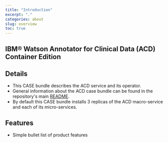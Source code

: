 ```yaml
---
title: "Introduction"
excerpt: "."
categories: about
slug: overview
toc: true
---
```

## IBM&reg; Watson Annotator for Clinical Data (ACD) Container Edition

## Details

- This CASE bundle describes the ACD service and its operator.
- General information about the ACD case bundle can be found in the repository's main [README](../../../../README.md).
- By default this CASE bundle installs 3 replicas of the ACD macro-service and each of its micro-services.

## Features

- Simple bullet list of product features
